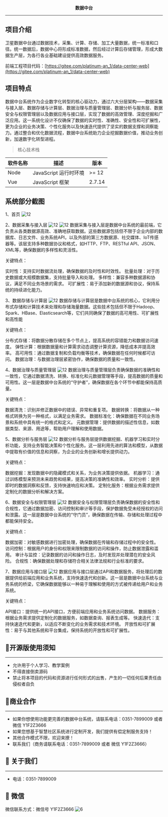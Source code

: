 
<p align="center">
	<strong>数据中台</strong>
</p>



-------------------------------------------------------------------------------

##  项目介绍

卫星数据中台通过数据技术，采集、计算、存储、加工大量数据，统一标准和口径。统一数据后，数据中心将形成标准数据，然后经过计算后存储管理，形成大数据生产层，为各行各业基础建设提供高效数据服务。

前端工程项目代码：[https://gitee.com/platinum-an_1/data-center-web](https://gitee.com/platinum-an_1/data-center-web)

##  项目特点
数据中台系统作为企业数字化转型的核心驱动力，通过六大分层架构——数据采集与接入层、数据存储与计算层、数据治理与质量管理层、数据分析与服务层、数据安全与权限管理层以及数据应用与接口层，实现了数据的高效管理、深度挖掘和广泛应用。这一系统化设计不仅确保了数据的实时性、准确性、安全性和可扩展性，更为企业的业务决策、个性化服务以及快速迭代提供了坚实的数据支撑和洞察能力。通过整合和优化数据流程，数据中台系统助力企业挖掘数据价值，推动业务创新，加速数字化转型进程。




> 核心技术栈

| 软件名称  | 描述 | 版本
|---|---|---
|Node | JavaScript 运行时环境 | >= 12
|Vue | JavaScript 框架 | 2.7.14




[]()
##  系统部分截图
1、首页
![12](boan_images/首页.png)

2、数据采集与接入层
![12](boan_images/数据探查.png)
![12](boan_images/数据同步.png)
数据采集与接入层是数据中台系统的最前端，它负责从各类数据源高效、准确地获取数据。这些数据源包括但不限于企业内部的数据库、日志文件、业务系统API，以及外部的第三方数据源、社交媒体、IoT传感器等。该层支持多种数据协议和格式，如HTTP、FTP、RESTful API、JSON、XML等，确保数据的多样性和灵活性。

关键特点：

实时性：支持实时数据流处理，确保数据的及时性和时效性。
批量处理：对于历史数据或大规模数据集，支持批量导入和处理。
多样性：兼容多种数据源和协议，满足不同业务场景的需求。
可扩展性：易于添加新的数据源和协议，保持系统的持续进化能力。

3、数据存储与计算层
![12](boan_images/数据模型.png)
数据存储与计算层是数据中台系统的核心，它利用分布式存储和计算技术来处理和存储海量数据。这些技术包括但不限于Hadoop、Spark、HBase、Elasticsearch等，它们共同确保了数据的高可用性、可扩展性和高性能

关键特点：

分布式存储：将数据分散存储在多个节点上，提高系统的容错能力和数据访问速度。
弹性计算：根据数据量和计算需求动态调整计算资源，降低成本并提高效率。
高可用性：通过数据复制和负载均衡等技术，确保数据在任何时候都可访问。
数据治理：与数据治理层紧密协作，确保数据的质量和一致性。

4、数据治理与质量管理层
![12](boan_images/质量评估.png)
数据治理与质量管理层负责确保数据的准确性和一致性，它通过数据清洗、转换、标准化和元数据管理等手段，提高数据的质量和可用性。这一层是数据中台系统的“守护者”，确保数据在各个环节中都能保持高质量。

关键特点：

数据清洗：识别并修正数据中的错误、异常和重复项。
数据转换：将数据从一种格式转换为另一种格式，以满足业务需求。
数据标准化：确保数据在不同业务场景和系统中具有统一的格式和定义。
元数据管理：提供数据的描述性信息，如数据类型、来源、用途等，帮助用户理解和使用数据。

5、数据分析与服务层
![12](boan_images/数据服务.png)
数据分析与服务层提供数据挖掘、机器学习和实时分析功能，支持业务智能决策和个性化服务。这一层利用先进的算法和模型，从数据中提取有价值的信息和洞察，为企业的业务创新和增长提供动力。

关键特点：

数据挖掘：发现数据中的隐藏模式和关系，为业务决策提供依据。
机器学习：通过训练模型来预测未来趋势和结果，提高决策的准确性和效率。
实时分析：提供即时的数据洞察和反馈，支持快速响应和决策。
定制化服务：根据业务需求提供定制化的数据分析和解决方案。

6、数据安全与权限管理层
![12](boan_images/数据安全.png)
数据安全与权限管理层负责确保数据的安全性和合规性，它通过数据加密、访问控制和审计等手段，保护数据免受未经授权的访问和泄露。这一层是数据中台系统的“守门员”，确保数据在传输、存储和处理过程中都能保持安全。

关键特点：

数据加密：对敏感数据进行加密处理，确保数据在传输和存储过程中的安全性。
访问控制：根据用户的身份和权限来限制数据的访问和操作，防止数据泄露和滥用。
审计与监控：记录数据的访问和操作日志，及时发现并处理潜在的安全风险。
合规性：确保数据处理和存储符合相关法律法规和行业标准的要求。

7、数据应用与接口层
![12](boan_images/数据应用.png)
数据应用与接口层通过API和数据服务，将处理后的数据提供给前端应用和业务系统，支持快速迭代和创新。这一层是数据中台系统与业务系统的桥梁，它确保数据能够以一种易于理解和使用的方式被传递给用户和业务系统。

关键特点：

API接口：提供统一的API接口，方便前端应用和业务系统访问数据。
数据服务：根据业务需求提供定制化的数据服务，如数据查询、报表生成等。
快速迭代：支持快速迭代和更新，以适应不断变化的业务需求和技术环境。
开放性和可扩展性：易于与其他系统和平台集成，保持系统的开放性和可扩展性。




## 🥪开源版使用须知
***
* 允许用于个人学习、教学案例
* 不得直接倒卖源码
* 禁止将本项目的代码和资源进行任何形式的出售，产生的一切任何后果责任由侵权者自负

## 🥪商业合作
***
*  如果你想使用功能更完善的数据中台系统，请联系电话：0351-7899009 或者 微信 Y1F2Z3666
*  如果您想基于智慧社区系统进行定制开发，我们提供有偿定制服务支持！
*  其他合作模式不限，欢迎来撩！
*  联系我们（商务请联系电话：0351-7899009 或者 微信 Y1F2Z3666）

## 🥪 关于我们
***
* 电话：0351-7899009


## 🥪 微信
微信联系方式：微信号 Y1F2Z3666
![6](boan_images/img22.png)
